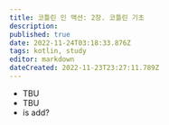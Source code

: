 ```yaml
---
title: 코틀린 인 액션: 2장. 코틀린 기초
description: 
published: true
date: 2022-11-24T03:18:33.876Z
tags: kotlin, study
editor: markdown
dateCreated: 2022-11-23T23:27:11.789Z
---
```


- TBU
- TBU
- is add?